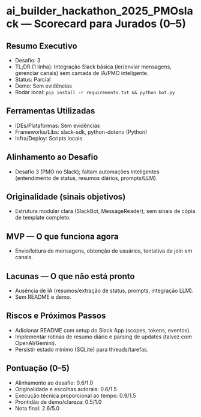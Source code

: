# ai_builder_hackathon_2025_PMOslack — Scorecard para Jurados (0–5)

## Resumo Executivo
- Desafio: 3
- TL;DR (1 linha): Integração Slack básica (ler/enviar mensagens, gerenciar canais) sem camada de IA/PMO inteligente.
- Status: Parcial
- Demo: Sem evidências
- Rodar local: `pip install -r requirements.txt && python bot.py`

## Ferramentas Utilizadas
- IDEs/Plataformas: Sem evidências
- Frameworks/Libs: slack-sdk, python-dotenv (Python)
- Infra/Deploy: Scripts locais

## Alinhamento ao Desafio
- Desafio 3 (PMO no Slack); faltam automações inteligentes (entendimento de status, resumos diários, prompts/LLM).

## Originalidade (sinais objetivos)
- Estrutura modular clara (SlackBot, MessageReader); sem sinais de cópia de template completo.

## MVP — O que funciona agora
- Envio/leitura de mensagens, obtenção de usuários, tentativa de join em canais.

## Lacunas — O que não está pronto
- Ausência de IA (resumos/extração de status, prompts, integração LLM).
- Sem README e demo.

## Riscos e Próximos Passos
- Adicionar README com setup do Slack App (scopes, tokens, eventos).
- Implementar rotinas de resumo diário e parsing de updates (talvez com OpenAI/Gemini).
- Persistir estado mínimo (SQLite) para threads/tarefas.

## Pontuação (0–5)
- Alinhamento ao desafio: 0.6/1.0
- Originalidade e escolhas autorais: 0.6/1.5
- Execução técnica proporcional ao tempo: 0.9/1.5
- Prontidão de demo/clareza: 0.5/1.0
- Nota final: 2.6/5.0

